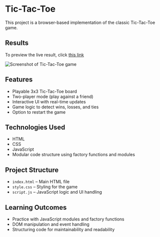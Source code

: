 # Tic-Tac-Toe

This project is a browser-based implementation of the classic Tic-Tac-Toe game.

## Results

To preview the live result, click [this link](https://vicker14.github.io/tic-tac-toe/)
  
![Screenshot of Tic-Tac-Toe game](./preview-img.png)

## Features

- Playable 3x3 Tic-Tac-Toe board
- Two-player mode (play against a friend)
- Interactive UI with real-time updates
- Game logic to detect wins, losses, and ties
- Option to restart the game

## Technologies Used

- HTML
- CSS
- JavaScript
- Modular code structure using factory functions and modules

## Project Structure

- `index.html` – Main HTML file
- `style.css` – Styling for the game
- `script.js` – JavaScript logic and UI handling

## Learning Outcomes

- Practice with JavaScript modules and factory functions
- DOM manipulation and event handling
- Structuring code for maintainability and readability